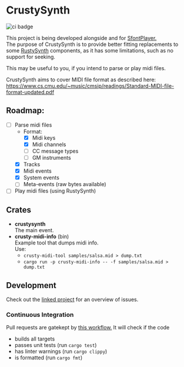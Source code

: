 # CrustySynth

![ci badge](https://github.com/sevonj/crustysynth/actions/workflows/rust.yml/badge.svg)

This project is being developed alongside and for [SfontPlayer.](https://github.com/sevonj/sfontplayer)  
The purpose of CrustySynth is to provide better fitting replacements to some [RustySynth](https://github.com/sinshu/rustysynth/) components, as it has some limitations, such as no support for seeking.

This may be useful to you, if you intend to parse or play midi files.

CrustySynth aims to cover MIDI file format as described here:  
https://www.cs.cmu.edu/~music/cmsip/readings/Standard-MIDI-file-format-updated.pdf

## Roadmap:

- [ ] Parse midi files
  - Format:
    - [x] Midi keys
    - [x] Midi channels
    - [ ] CC message types
    - [ ] GM instruments
  - [x] Tracks
  - [x] Midi events
  - [x] System events
  - [ ] Meta-events (raw bytes available)
- [ ] Play midi files (using RustySynth)

## Crates

- **crustysynth**  
  The main event.
- **crusty-midi-info** (bin)  
  Example tool that dumps midi info.  
  Use:
  - `crusty-midi-tool samples/salsa.mid > dump.txt`
  - `cargo run -p crusty-midi-info -- -f samples/salsa.mid > dump.txt`

## Development

Check out the [linked project](https://github.com/users/sevonj/projects/13) for an overview of issues.

### Continuous Integration

Pull requests are gatekept by [this workflow.](https://github.com/sevonj/crustysynth/blob/master/.github/workflows/rust.yml) It will check if the code

- builds all targets
- passes unit tests (run `cargo test`)
- has linter warnings (run `cargo clippy`)
- is formatted (run `cargo fmt`)
